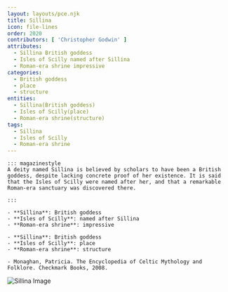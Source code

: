 ```yaml
---
layout: layouts/pce.njk
title: Sillina
icon: file-lines
order: 2020
contributors: [ 'Christopher Godwin' ]
attributes:
  - Sillina British goddess
  - Isles of Scilly named after Sillina
  - Roman-era shrine impressive
categories:
  - British goddess
  - place
  - structure
entities:
  - Sillina(British goddess)
  - Isles of Scilly(place)
  - Roman-era shrine(structure)
tags:
  - Sillina
  - Isles of Scilly
  - Roman-era shrine
---
```

``` tab [group1:Info]
::: magazinestyle
A deity named Sillina is believed by scholars to have been a British goddess, despite lacking concrete proof of her existence. It is said that the Isles of Scilly were named after her, and that a remarkable Roman-era sanctuary was discovered there.

:::
```
``` tab [group1:Attributes]
- **Sillina**: British goddess
- **Isles of Scilly**: named after Sillina
- **Roman-era shrine**: impressive
```
``` tab [group1:Entities]
- **Sillina**: British goddess
- **Isles of Scilly**: place
- **Roman-era shrine**: structure
```
``` tab [group1:Sources]
- Monaghan, Patricia. The Encyclopedia of Celtic Mythology and Folklore. Checkmark Books, 2008.
```
![Sillina Image]([None])
